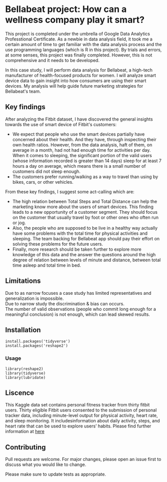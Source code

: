# Bellabeat project: How can a wellness company play it smart?

This project is completed under the umbrella of Google Data Analytics Professtional Certificate. 
As a newbie in data analysis field, it took me a certain amount of time to get familiar with the data analysis process and the use programming languages (which is R in this project). By trials and errors, at some senses, this project was finally completed. However, this is not comprehensive and it needs to be developed.

In this case study, I will perform data analysis for Bellabeat, a high-tech manufacturer of health-focused products for women. I will analyze smart device data to gain insight into how consumers are using their smart devices. My analysis will help guide future marketing strategies for Bellabeat's team. 
## Key findings
After analyzing the Fitbit dataset, I have discovered the general insights towards the use of smart device of Fitbit's customers:<br />
* We  expect that people who use the smart devices partially have concerned about their health. And they have, through inspecting their own health ratios. However, from the data analysis, haft of them, on average in a month, had not had enough time for activities per day. When it comes to sleeping, the significant portion of the valid users (whose information recorded is greater than 14 days) sleep for at least 7 hours a day on average, which means there is a small number of customers did not sleep enough.
* The customers prefer running/walking as a way to travel than using by bikes, cars, or other vehicles.

From these key findings, I suggest some act-calling which are: <br /> 
* The high relation between Total Steps and Total Distance can help the marketing know more about the users of smart devices. This finding leads to a new opportunity of a customer segment. They should focus on the customer that usually travel by foot or other ones who often run or jog. <br /> 
* Also, the people who are supposed to be live in a healthy way actually have some problems with the total time for physical activities and sleeping. The team backing for Bellabeat app should pay their effort on solving these problems for the future users.<br />
* Finally, more research should be taken further to explore more knowledge of this data and the answer the questions around the high degree of relation between levels of minute and distance, between total time asleep and total time in bed. 

## Limitations

Due to as narrow focuses a case study has limited representatives and generalization is impossible. <br />
Due to narrow study the discrimination & bias can occurs.<br />
The number of valid observations (people who commit long enough for a meaningful conclusion) is not enough, which can lead skewed results.

## Installation
``` 
install.packages('tidyverse')
install.packages('reshape2')
```
### Usage
```
library(reshape2)
library(tidyverse)
library(lubridate)
```

## Liscence
This Kaggle data set contains personal fitness tracker from thirty fitbit users. Thirty eligible Fitbit users consented to the submission of personal tracker data, including minute-level output for physical activity, heart rate, and sleep monitoring. It includesinformation about daily activity, steps, and heart rate that can be used to explore users’ habits. Please find further information at [here](https://www.kaggle.com/datasets/arashnic/fitbit)

## Contributing
Pull requests are welcome. For major changes, please open an issue first to discuss what you would like to change.

Please make sure to update tests as appropriate.

